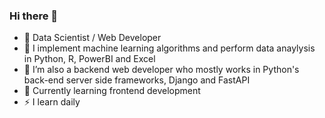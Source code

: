 ### Hi there 👋

- 🔭 Data Scientist / Web Developer 
- 🌱 I implement machine learning algorithms and perform data anaylysis in Python, R, PowerBI and Excel
- 👯 I’m also a backend web developer who mostly works in Python's back-end server side frameworks, Django and FastAPI
- 🤔 Currently learning frontend development
- ⚡ I learn daily

<!--
**Chengetanaim/Chengetanaim** is a ✨ _special_ ✨ repository because its `README.md` (this file) appears on your GitHub profile.

Here are some ideas to get you started:

- 🔭 I’m currently working on ...
- 🌱 I’m currently learning ...
- 👯 I’m looking to collaborate on ...
- 🤔 I’m looking for help with ...
- 💬 Ask me about ...
- 📫 How to reach me: ...
- 😄 Pronouns: ...
- ⚡ Fun fact: ...
-->
